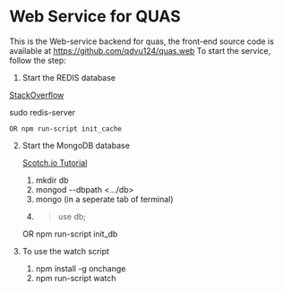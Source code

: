 # Web Service for QUAS

This is the Web-service backend for quas, the front-end source code is available at https://github.com/qdvu124/quas.web
To start the service, follow the step:

1. Start the REDIS database

  [StackOverflow](http://stackoverflow.com/questions/23496546/start-redis-server-with-config-file)

  sudo redis-server

	OR npm run-script init_cache

2. Start the MongoDB database

	[Scotch.io Tutorial](https://scotch.io/tutorials/build-a-restful-api-using-node-and-express-4#want-more-meansetting-up-a-mean-stack-single-page-applicationbuild-a-restful-api-using-node-and-express-4using-gruntjs-in-a-mean-stack-applicationauthenticate-a-node-api-with-tokens)
	
	1. mkdir db
	2. mongod --dbpath <.../db>
	3. mongo (in a seperate tab of terminal)
	4. > use db;

	OR npm run-script init_db

3. To use the watch script

	1. npm install -g onchange
	2. npm run-script watch

